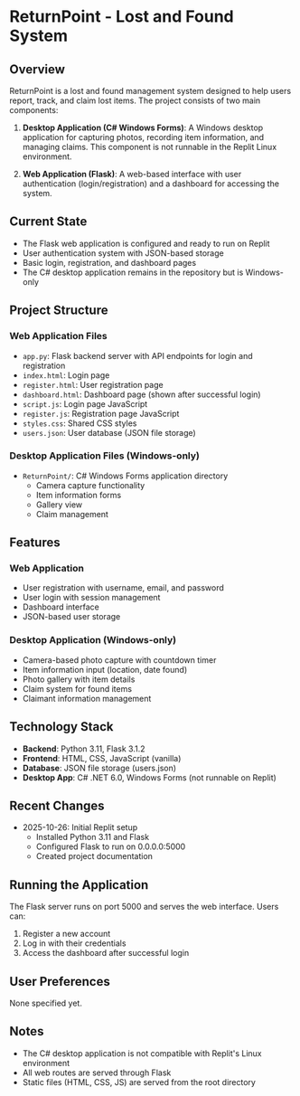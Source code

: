 # ReturnPoint - Lost and Found System

## Overview
ReturnPoint is a lost and found management system designed to help users report, track, and claim lost items. The project consists of two main components:

1. **Desktop Application (C# Windows Forms)**: A Windows desktop application for capturing photos, recording item information, and managing claims. This component is not runnable in the Replit Linux environment.

2. **Web Application (Flask)**: A web-based interface with user authentication (login/registration) and a dashboard for accessing the system.

## Current State
- The Flask web application is configured and ready to run on Replit
- User authentication system with JSON-based storage
- Basic login, registration, and dashboard pages
- The C# desktop application remains in the repository but is Windows-only

## Project Structure

### Web Application Files
- `app.py`: Flask backend server with API endpoints for login and registration
- `index.html`: Login page
- `register.html`: User registration page
- `dashboard.html`: Dashboard page (shown after successful login)
- `script.js`: Login page JavaScript
- `register.js`: Registration page JavaScript
- `styles.css`: Shared CSS styles
- `users.json`: User database (JSON file storage)

### Desktop Application Files (Windows-only)
- `ReturnPoint/`: C# Windows Forms application directory
  - Camera capture functionality
  - Item information forms
  - Gallery view
  - Claim management

## Features

### Web Application
- User registration with username, email, and password
- User login with session management
- Dashboard interface
- JSON-based user storage

### Desktop Application (Windows-only)
- Camera-based photo capture with countdown timer
- Item information input (location, date found)
- Photo gallery with item details
- Claim system for found items
- Claimant information management

## Technology Stack
- **Backend**: Python 3.11, Flask 3.1.2
- **Frontend**: HTML, CSS, JavaScript (vanilla)
- **Database**: JSON file storage (users.json)
- **Desktop App**: C# .NET 6.0, Windows Forms (not runnable on Replit)

## Recent Changes
- 2025-10-26: Initial Replit setup
  - Installed Python 3.11 and Flask
  - Configured Flask to run on 0.0.0.0:5000
  - Created project documentation

## Running the Application
The Flask server runs on port 5000 and serves the web interface. Users can:
1. Register a new account
2. Log in with their credentials
3. Access the dashboard after successful login

## User Preferences
None specified yet.

## Notes
- The C# desktop application is not compatible with Replit's Linux environment
- All web routes are served through Flask
- Static files (HTML, CSS, JS) are served from the root directory
